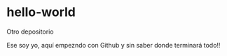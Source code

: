 # hello-world
Otro depositorio

Ese soy yo, aquí empezndo con Github y sin saber donde terminará todo!!
